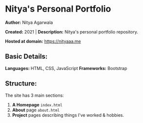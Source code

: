 # Nitya's Personal Portfolio

**Author:** Nitya Agarwala

**Created:** 2021 | **Description:** Nitya's personal portfolio repository.

**Hosted at domain:** https://nityaaa.me

## Basic Details:
**Languages:** HTML, CSS, JavaScript
**Frameworks:** Bootstrap

## Structure:
The site has 3 main sections:
1. **A Homepage** ```index.html```
2. **About** page ```about.html```
3. **Project** pages describing things I've worked & hobbies.
